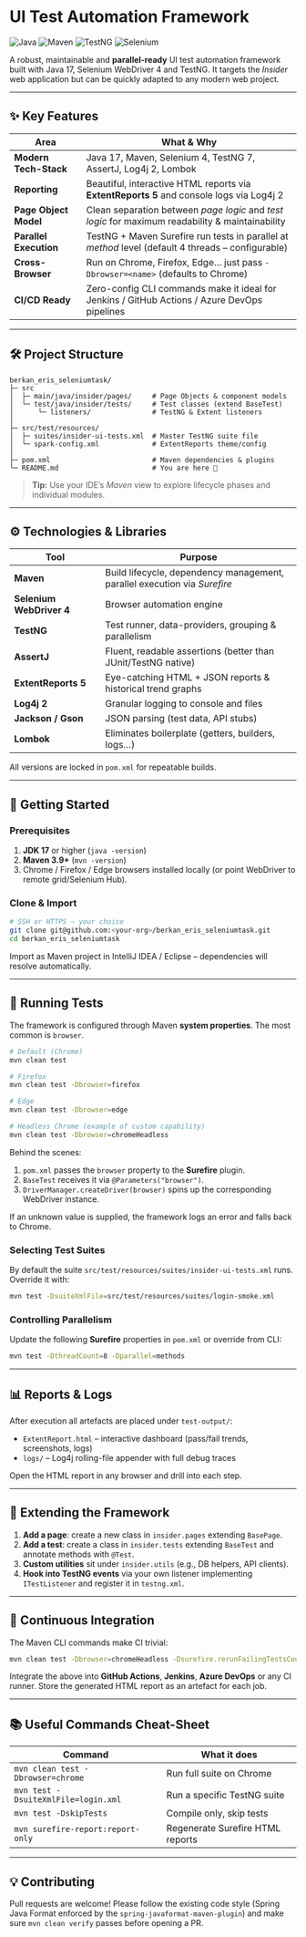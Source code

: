 # UI Test Automation Framework

![Java](https://img.shields.io/badge/Java-17-blue.svg) ![Maven](https://img.shields.io/badge/Maven-3.9+-orange.svg) ![TestNG](https://img.shields.io/badge/TestNG-7.x-green.svg) ![Selenium](https://img.shields.io/badge/Selenium-4.x-brightgreen.svg)

A robust, maintainable and **parallel-ready** UI test automation framework built with Java 17, Selenium WebDriver 4 and TestNG.  It targets the *Insider* web application but can be quickly adapted to any modern web project.

---

## ✨ Key Features

| Area | What & Why |
|------|------------|
| **Modern Tech-Stack** | Java 17, Maven, Selenium 4, TestNG 7, AssertJ, Log4j 2, Lombok |
| **Reporting** | Beautiful, interactive HTML reports via **ExtentReports 5** and console logs via Log4j 2 |
| **Page Object Model** | Clean separation between *page logic* and *test logic* for maximum readability & maintainability |
| **Parallel Execution** | TestNG + Maven Surefire run tests in parallel at *method* level (default 4 threads – configurable) |
| **Cross-Browser** | Run on Chrome, Firefox, Edge… just pass `-Dbrowser=<name>` (defaults to Chrome) |
| **CI/CD Ready** | Zero-config CLI commands make it ideal for Jenkins / GitHub Actions / Azure DevOps pipelines |

---

## 🛠️ Project Structure

```
berkan_eris_seleniumtask/
├─ src
│  ├─ main/java/insider/pages/     # Page Objects & component models
│  └─ test/java/insider/tests/     # Test classes (extend BaseTest)
│      └─ listeners/               # TestNG & Extent listeners
│
├─ src/test/resources/
│  ├─ suites/insider-ui-tests.xml  # Master TestNG suite file
│  └─ spark-config.xml             # ExtentReports theme/config
│
├─ pom.xml                         # Maven dependencies & plugins
└─ README.md                       # You are here 👋
```

> **Tip:** Use your IDE’s *Maven* view to explore lifecycle phases and individual modules.

---

## ⚙️ Technologies & Libraries

| Tool | Purpose |
|------|---------|
| **Maven** | Build lifecycle, dependency management, parallel execution via *Surefire* |
| **Selenium WebDriver 4** | Browser automation engine |
| **TestNG** | Test runner, data-providers, grouping & parallelism |
| **AssertJ** | Fluent, readable assertions (better than JUnit/TestNG native) |
| **ExtentReports 5** | Eye-catching HTML + JSON reports & historical trend graphs |
| **Log4j 2** | Granular logging to console and files |
| **Jackson / Gson** | JSON parsing (test data, API stubs) |
| **Lombok** | Eliminates boilerplate (getters, builders, logs…) |

All versions are locked in `pom.xml` for repeatable builds.

---

## 🚀 Getting Started

### Prerequisites

1. **JDK 17** or higher (`java -version`)
2. **Maven 3.9+** (`mvn -version`)
3. Chrome / Firefox / Edge browsers installed locally (or point WebDriver to remote grid/Selenium Hub).

### Clone & Import

```bash
# SSH or HTTPS – your choice
git clone git@github.com:<your-org>/berkan_eris_seleniumtask.git
cd berkan_eris_seleniumtask
```

Import as Maven project in IntelliJ IDEA / Eclipse – dependencies will resolve automatically.

---

## 🏃 Running Tests

The framework is configured through Maven **system properties**.  The most common is `browser`.

```bash
# Default (Chrome)
mvn clean test

# Firefox
mvn clean test -Dbrowser=firefox

# Edge
mvn clean test -Dbrowser=edge

# Headless Chrome (example of custom capability)
mvn clean test -Dbrowser=chromeHeadless
```

Behind the scenes:

1. `pom.xml` passes the `browser` property to the **Surefire** plugin.
2. `BaseTest` receives it via `@Parameters("browser")`.
3. `DriverManager.createDriver(browser)` spins up the corresponding WebDriver instance.

If an unknown value is supplied, the framework logs an error and falls back to Chrome.

### Selecting Test Suites

By default the suite `src/test/resources/suites/insider-ui-tests.xml` runs.  Override it with:

```bash
mvn test -DsuiteXmlFile=src/test/resources/suites/login-smoke.xml
```

### Controlling Parallelism

Update the following **Surefire** properties in `pom.xml` or override from CLI:

```bash
mvn test -DthreadCount=8 -Dparallel=methods
```

---

## 📊 Reports & Logs

After execution all artefacts are placed under `test-output/`:

* `ExtentReport.html` – interactive dashboard (pass/fail trends, screenshots, logs)
* `logs/` – Log4j rolling-file appender with full debug traces

Open the HTML report in any browser and drill into each step.

---

## 🧩 Extending the Framework

1. **Add a page**: create a new class in `insider.pages` extending `BasePage`.
2. **Add a test**: create a class in `insider.tests` extending `BaseTest` and annotate methods with `@Test`.
3. **Custom utilities** sit under `insider.utils` (e.g., DB helpers, API clients).
4. **Hook into TestNG events** via your own listener implementing `ITestListener` and register it in `testng.xml`.

---

## 🤖 Continuous Integration

The Maven CLI commands make CI trivial:

```bash
mvn clean test -Dbrowser=chromeHeadless -Dsurefire.rerunFailingTestsCount=2
```

Integrate the above into **GitHub Actions**, **Jenkins**, **Azure DevOps** or any CI runner.  Store the generated HTML report as an artefact for each job.

---

## 📚 Useful Commands Cheat-Sheet

| Command | What it does |
|---------|--------------|
| `mvn clean test -Dbrowser=chrome` | Run full suite on Chrome |
| `mvn test -DsuiteXmlFile=login.xml` | Run a specific TestNG suite |
| `mvn test -DskipTests` | Compile only, skip tests |
| `mvn surefire-report:report-only` | Regenerate Surefire HTML reports |

---

## 💡 Contributing

Pull requests are welcome!  Please follow the existing code style (Spring Java Format enforced by the `spring-javaformat-maven-plugin`) and make sure `mvn clean verify` passes before opening a PR.

